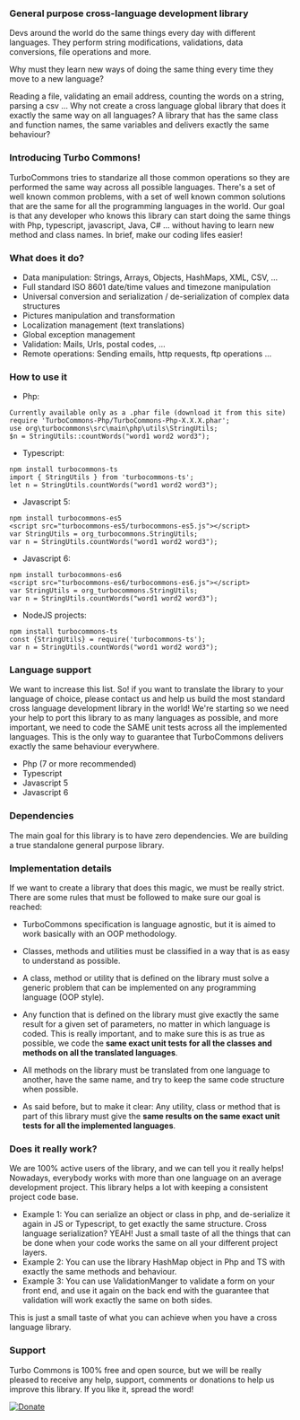### General purpose cross-language development library
Devs around the world do the same things every day with different languages. They perform string modifications, validations, data conversions, file operations and more.

Why must they learn new ways of doing the same thing every time they move to a new language?

Reading a file, validating an email address, counting the words on a string, parsing a csv ... Why not create a cross language global library that does it exactly the same way on all languages? A library that has the same class and function names, the same variables and delivers exactly the same behaviour?

### Introducing Turbo Commons!
TurboCommons tries to standarize all those common operations so they are performed the same way across all possible languages. There's a set of well known common problems, with a set of well known common solutions that are the same for all the programming languages in the world. Our goal is that any developer who knows this library can start doing the same things with Php, typescript, javascript, Java, C# ... without having to learn new method and class names. In brief, make our coding lifes easier!

### What does it do?
- Data manipulation: Strings, Arrays, Objects, HashMaps, XML, CSV, ...
- Full standard ISO 8601 date/time values and timezone manipulation
- Universal conversion and serialization / de-serialization of complex data structures
- Pictures manipulation and transformation
- Localization management (text translations) 
- Global exception management
- Validation: Mails, Urls, postal codes, ...
- Remote operations: Sending emails, http requests, ftp operations ...

### How to use it

- Php:
```
Currently available only as a .phar file (download it from this site)
require 'TurboCommons-Php/TurboCommons-Php-X.X.X.phar';
use org\turbocommons\src\main\php\utils\StringUtils;
$n = StringUtils::countWords("word1 word2 word3");
```
- Typescript:
```
npm install turbocommons-ts
import { StringUtils } from 'turbocommons-ts';
let n = StringUtils.countWords("word1 word2 word3");
```
- Javascript 5:
```
npm install turbocommons-es5
<script src="turbocommons-es5/turbocommons-es5.js"></script>
var StringUtils = org_turbocommons.StringUtils;
var n = StringUtils.countWords("word1 word2 word3");
```
- Javascript 6:
```
npm install turbocommons-es6
<script src="turbocommons-es6/turbocommons-es6.js"></script>
var StringUtils = org_turbocommons.StringUtils;
var n = StringUtils.countWords("word1 word2 word3");
```
- NodeJS projects:
```
npm install turbocommons-ts
const {StringUtils} = require('turbocommons-ts');
var n = StringUtils.countWords("word1 word2 word3");
```

### Language support
We want to increase this list. So! if you want to translate the library to your language of choice, please contact us and help us build the most standard cross language development library in the world! We're starting so we need your help to port this library to as many languages as possible, and more important, we need to code the SAME unit tests across all the implemented languages. This is the only way to guarantee that TurboCommons delivers exactly the same behaviour everywhere.

- Php (7 or more recommended)
- Typescript
- Javascript 5
- Javascript 6

### Dependencies
The main goal for this library is to have zero dependencies. We are building a true standalone general purpose library.

### Implementation details
If we want to create a library that does this magic, we must be really strict. There are some rules that must be followed to make sure our goal is reached:

- TurboCommons specification is language agnostic, but it is aimed to work basically with an OOP methodology.

- Classes, methods and utilities must be classified in a way that is as easy to understand as possible.

- A class, method or utility that is defined on the library must solve a generic problem that can be implemented on any programming language (OOP style).

- Any function that is defined on the library must give exactly the same result for a given set of parameters, no matter in which language is coded. This is really important, and to make sure this is as true as possible, we code the **same exact unit tests for all the classes and methods on all the translated languages**.

- All methods on the library must be translated from one language to another, have the same name, and try to keep the same code structure when possible.

- As said before, but to make it clear: Any utility, class or method that is part of this library must give the **same results on the same exact unit tests for all the implemented languages**.

### Does it really work?
We are 100% active users of the library, and we can tell you it really helps! Nowadays, everybody works with more than one language on an average development project. This library helps a lot with keeping a consistent project code base.

- Example 1: You can serialize an object or class in php, and de-serialize it again in JS or Typescript, to get exactly the same structure. Cross language serialization? YEAH! Just a small taste of all the things that can be done when your code works the same on all your different project layers.
- Example 2: You can use the library HashMap object in Php and TS with exactly the same methods and behaviour.
- Example 3: You can use ValidationManger to validate a form on your front end, and use it again on the back end with the guarantee that validation will work exactly the same on both sides.

This is just a small taste of what you can achieve when you have a cross language library.

### Support
Turbo Commons is 100% free and open source, but we will be really pleased to receive any help, support, comments or donations to help us improve this library. If you like it, spread the word!

[![Donate](https://turbocommons.org/view/views/home/donate-button.png)](https://www.paypal.com/cgi-bin/webscr?cmd=_donations&business=53MJ6SY66WZZ2&lc=ES&item_name=TurboCommons&no_note=0&cn=A%c3%b1adir%20instrucciones%20especiales%20para%20el%20vendedor%3a&no_shipping=2&currency_code=EUR&bn=PP%2dDonationsBF%3abtn_donateCC_LG%2egif%3aNonHosted)

